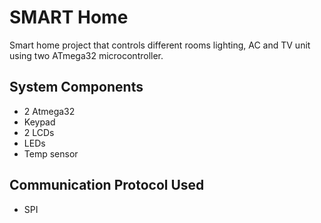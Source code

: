 # SMART Home
Smart home project that controls different rooms lighting, AC and TV unit using two ATmega32 microcontroller.

## System Components
* 2 Atmega32
* Keypad
* 2 LCDs
* LEDs
* Temp sensor

## Communication Protocol Used
* SPI
